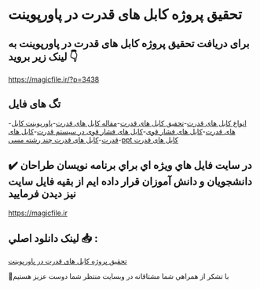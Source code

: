 # تحقیق پروژه کابل های قدرت در پاورپوینت

## برای دریافت تحقیق پروژه کابل های قدرت در پاورپوینت به لینک زیر بروید 👇

https://magicfile.ir/?p=3438

## تگ های فایل

-[انواع کابل های قدرت](https://magicfile.ir/product/%d8%aa%d8%ad%d9%82%db%8c%d9%82-%d9%be%d8%b1%d9%88%da%98%d9%87-%da%a9%d8%a7%d8%a8%d9%84-%d9%87%d8%a7%db%8c-%d9%82%d8%af%d8%b1%d8%aa-%d8%af%d8%b1-%d9%be%d8%a7%d9%88%d8%b1%d9%be%d9%88%db%8c%d9%86%d8%aa/)-[تحقیق کابل های قدرت](https://magicfile.ir/product/%d8%aa%d8%ad%d9%82%db%8c%d9%82-%d9%be%d8%b1%d9%88%da%98%d9%87-%da%a9%d8%a7%d8%a8%d9%84-%d9%87%d8%a7%db%8c-%d9%82%d8%af%d8%b1%d8%aa-%d8%af%d8%b1-%d9%be%d8%a7%d9%88%d8%b1%d9%be%d9%88%db%8c%d9%86%d8%aa/)-[مقاله کابل های قدرت](https://magicfile.ir/product/%d8%aa%d8%ad%d9%82%db%8c%d9%82-%d9%be%d8%b1%d9%88%da%98%d9%87-%da%a9%d8%a7%d8%a8%d9%84-%d9%87%d8%a7%db%8c-%d9%82%d8%af%d8%b1%d8%aa-%d8%af%d8%b1-%d9%be%d8%a7%d9%88%d8%b1%d9%be%d9%88%db%8c%d9%86%d8%aa/)-[پاورپوینت کابل های قدرت](https://magicfile.ir/product/%d8%aa%d8%ad%d9%82%db%8c%d9%82-%d9%be%d8%b1%d9%88%da%98%d9%87-%da%a9%d8%a7%d8%a8%d9%84-%d9%87%d8%a7%db%8c-%d9%82%d8%af%d8%b1%d8%aa-%d8%af%d8%b1-%d9%be%d8%a7%d9%88%d8%b1%d9%be%d9%88%db%8c%d9%86%d8%aa/)-[کابل های فشار قوی](https://magicfile.ir/product/%d8%aa%d8%ad%d9%82%db%8c%d9%82-%d9%be%d8%b1%d9%88%da%98%d9%87-%da%a9%d8%a7%d8%a8%d9%84-%d9%87%d8%a7%db%8c-%d9%82%d8%af%d8%b1%d8%aa-%d8%af%d8%b1-%d9%be%d8%a7%d9%88%d8%b1%d9%be%d9%88%db%8c%d9%86%d8%aa/)-[کابل های فشار قوی در سیستم قدرت](https://magicfile.ir/product/%d8%aa%d8%ad%d9%82%db%8c%d9%82-%d9%be%d8%b1%d9%88%da%98%d9%87-%da%a9%d8%a7%d8%a8%d9%84-%d9%87%d8%a7%db%8c-%d9%82%d8%af%d8%b1%d8%aa-%d8%af%d8%b1-%d9%be%d8%a7%d9%88%d8%b1%d9%be%d9%88%db%8c%d9%86%d8%aa/)-[کابل های قدرت](https://magicfile.ir/product/%d8%aa%d8%ad%d9%82%db%8c%d9%82-%d9%be%d8%b1%d9%88%da%98%d9%87-%da%a9%d8%a7%d8%a8%d9%84-%d9%87%d8%a7%db%8c-%d9%82%d8%af%d8%b1%d8%aa-%d8%af%d8%b1-%d9%be%d8%a7%d9%88%d8%b1%d9%be%d9%88%db%8c%d9%86%d8%aa/)-[کابل های قدرت چند رشته مسی](https://magicfile.ir/product/%d8%aa%d8%ad%d9%82%db%8c%d9%82-%d9%be%d8%b1%d9%88%da%98%d9%87-%da%a9%d8%a7%d8%a8%d9%84-%d9%87%d8%a7%db%8c-%d9%82%d8%af%d8%b1%d8%aa-%d8%af%d8%b1-%d9%be%d8%a7%d9%88%d8%b1%d9%be%d9%88%db%8c%d9%86%d8%aa/)-[ppt کابل های قدرت](https://magicfile.ir/product/%d8%aa%d8%ad%d9%82%db%8c%d9%82-%d9%be%d8%b1%d9%88%da%98%d9%87-%da%a9%d8%a7%d8%a8%d9%84-%d9%87%d8%a7%db%8c-%d9%82%d8%af%d8%b1%d8%aa-%d8%af%d8%b1-%d9%be%d8%a7%d9%88%d8%b1%d9%be%d9%88%db%8c%d9%86%d8%aa/)

## ✔️ در سايت فايل هاي ويژه اي براي برنامه نويسان طراحان دانشجويان و دانش آموزان قرار داده ايم از بقيه فايل سايت نيز ديدن فرماييد

https://magicfile.ir


## لينک دانلود اصلي 📥 :

[تحقیق پروژه کابل های قدرت در پاورپوینت](https://magicfile.ir/product/%d8%aa%d8%ad%d9%82%db%8c%d9%82-%d9%be%d8%b1%d9%88%da%98%d9%87-%da%a9%d8%a7%d8%a8%d9%84-%d9%87%d8%a7%db%8c-%d9%82%d8%af%d8%b1%d8%aa-%d8%af%d8%b1-%d9%be%d8%a7%d9%88%d8%b1%d9%be%d9%88%db%8c%d9%86%d8%aa/) 


🙏با تشکر از همراهي شما مشتاقانه در وبسایت منتظر شما دوست عزیز هستیم

